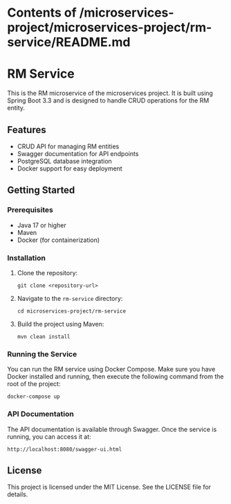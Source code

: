 # Contents of /microservices-project/microservices-project/rm-service/README.md

# RM Service

This is the RM microservice of the microservices project. It is built using Spring Boot 3.3 and is designed to handle CRUD operations for the RM entity.

## Features

- CRUD API for managing RM entities
- Swagger documentation for API endpoints
- PostgreSQL database integration
- Docker support for easy deployment

## Getting Started

### Prerequisites

- Java 17 or higher
- Maven
- Docker (for containerization)

### Installation

1. Clone the repository:
   ```
   git clone <repository-url>
   ```

2. Navigate to the `rm-service` directory:
   ```
   cd microservices-project/rm-service
   ```

3. Build the project using Maven:
   ```
   mvn clean install
   ```

### Running the Service

You can run the RM service using Docker Compose. Make sure you have Docker installed and running, then execute the following command from the root of the project:

```
docker-compose up
```

### API Documentation

The API documentation is available through Swagger. Once the service is running, you can access it at:

```
http://localhost:8080/swagger-ui.html
```

## License

This project is licensed under the MIT License. See the LICENSE file for details.